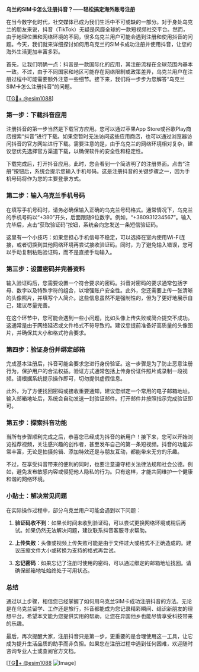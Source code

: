 **乌兰的SIM卡怎么注册抖音？——轻松搞定海外账号注册**

在当今数字化时代，社交媒体已成为我们生活中不可或缺的一部分。对于身处乌克兰的朋友来说，抖音（TikTok）无疑是风靡全球的一款短视频社交平台。然而，由于地理位置和网络环境的不同，很多乌克兰用户可能会遇到注册和使用抖音的问题。今天，我们就来详细探讨如何用乌克兰的SIM卡成功注册并使用抖音，让您的海外生活更加丰富多彩。

首先，让我们明确一点：抖音是一款国际化的应用，其注册流程在全球范围内基本一致。不过，由于不同国家和地区可能存在网络限制或政策差异，乌克兰用户在注册过程中可能需要额外注意一些细节。接下来，我们将一步步为您解答“乌克兰SIM卡怎么注册抖音”的问题。

[[TG💪+ @esim1088](https://t.me/s/esim1088)]

### 第一步：下载抖音应用

注册抖音的第一步当然是下载官方应用。您可以通过苹果App Store或谷歌Play商店搜索“抖音”进行下载。如果您暂时无法访问这些应用商店，也可以通过浏览器访问抖音的官方网站进行下载。需要注意的是，由于乌克兰的网络环境相对复杂，建议您优先选择官方渠道下载，以确保软件的安全性和稳定性。

下载完成后，打开抖音应用。此时，您会看到一个简洁明了的注册界面。点击“注册”按钮后，系统会提示您输入手机号码。这是注册抖音的关键步骤之一，因为手机号码将作为您的主要登录方式。

### 第二步：输入乌克兰手机号码

在填写手机号码时，请务必确保输入正确的乌克兰号码格式。通常情况下，乌克兰的手机号码以“+380”开头，后面跟随9位数字。例如，“+380931234567”。输入完毕后，点击“获取验证码”按钮，系统会向您发送一条短信验证码。

这里有一个小技巧：如果您担心手机信号不稳定，可以选择在室内使用Wi-Fi连接，或者切换到其他网络环境再尝试接收验证码。同时，为了避免输入错误，您可以手动复制粘贴验证码，而不是直接手动输入。

### 第三步：设置密码并完善资料

输入验证码后，您需要设置一个符合要求的密码。抖音对密码的要求通常包括字母、数字以及特殊字符的组合，以增强账户安全性。此外，您还需要上传一张清晰的头像照片，并填写个人简介。这些信息虽然不是强制性的，但为了更好地展示自己，建议尽量完善。

在这个环节中，您可能会遇到一些小问题，比如头像上传失败或简介提交不成功。这通常是由于网络延迟或文件格式不符导致的。建议您提前准备好高质量的头像图片，并确保其大小和格式符合要求。

### 第四步：验证身份并绑定邮箱

完成基本注册后，抖音可能会要求您进行身份验证。这一步骤是为了防止恶意注册行为，保护用户的合法权益。验证方式通常包括上传身份证件照片或录制一段视频。请根据系统提示操作即可，切勿提供虚假信息。

此外，为了方便找回密码或接收重要通知，建议您绑定一个常用的电子邮箱地址。输入邮箱地址后，系统会自动发送一封验证邮件。打开邮件并按照指示完成验证即可。

### 第五步：探索抖音功能

当所有步骤顺利完成之后，恭喜您已经成为抖音的新用户！接下来，您可以开始浏览推荐视频，关注感兴趣的创作者，甚至发布自己的第一条短视频。抖音的功能非常丰富，无论是拍摄剪辑、添加特效还是与朋友互动，都能带来无穷的乐趣。

不过，在享受抖音带来的便利的同时，也要注意遵守相关法律法规和社会公德。例如，避免发布敏感内容或侵犯他人隐私的行为。只有这样，才能共同维护一个健康和谐的网络环境。

### 小贴士：解决常见问题

在实际操作过程中，部分乌克兰用户可能会遇到以下问题：

1. **验证码收不到**：如果长时间未收到验证码，可以尝试更换网络环境或稍后再试。如果仍然无法解决问题，建议联系抖音客服寻求帮助。
   
2. **上传失败**：头像或视频上传失败可能是由于文件过大或格式不正确造成的。建议压缩文件大小或转换为支持的格式再尝试。

3. **忘记密码**：如果忘记了注册时使用的密码，可以通过绑定的邮箱地址找回。请确保邮箱地址始终处于可用状态。

### 总结

通过以上步骤，相信您已经掌握了如何用乌克兰SIM卡成功注册抖音的方法。无论是在乌克兰留学、工作还是旅行，抖音都能成为您记录精彩瞬间、结识新朋友的理想平台。希望本文能为您提供实用的帮助，让您在异国他乡也能尽情享受科技带来的乐趣。

最后，再次提醒大家，注册抖音只是第一步，更重要的是合理使用这一工具，让它成为提升生活品质的助手而非负担。如果您在注册过程中遇到任何困难，欢迎随时咨询专业人士或查阅官方文档。

[[TG💪+ @esim1088](https://t.me/s/esim1088) ![Image](https://i.postimg.cc/4NQfJmqS/Snipaste-2025-05-13-00-14-12.png)]